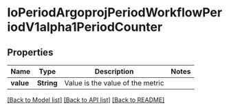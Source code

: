 # IoPeriodArgoprojPeriodWorkflowPeriodV1alpha1PeriodCounter

## Properties

Name | Type | Description | Notes
------------ | ------------- | ------------- | -------------
**value** | **String** | Value is the value of the metric | 

[[Back to Model list]](../README.md#documentation-for-models) [[Back to API list]](../README.md#documentation-for-api-endpoints) [[Back to README]](../README.md)


